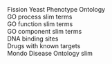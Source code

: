 <div class="left-menu-part left-menu-item"><a routerLink="/browse-curation/fission-yeast-phenotype-ontology">Fission Yeast Phenotype Ontology</a></div>
<div class="left-menu-part left-menu-item"><a routerLink="/browse-curation/fission-yeast-go-slim-terms">GO process slim terms</a></div>
<div class="left-menu-part left-menu-item"><a routerLink="/browse-curation/fission-yeast-mf-go-slim-terms">GO function slim terms</a></div>
<div class="left-menu-part left-menu-item"><a routerLink="/browse-curation/fission-yeast-cc-go-slim-terms">GO component slim terms</a></div>
<div class="left-menu-part left-menu-item"><a routerLink="/browse-curation/dna-binding-sites">DNA binding sites</a></div>
<div class="left-menu-part left-menu-item"><a routerLink="/browse-curation/drugs-known-pombe-targets">Drugs with known targets</a></div>
<div class="left-menu-part left-menu-item"><a routerLink="/browse-curation/disease-slim">Mondo Disease Ontology slim</a></div>
